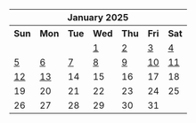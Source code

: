 <table align="center" border="0" cellpadding="0" cellspacing="0" class="month">
 <tr>
  <th class="month" colspan="7">
   January 2025
  </th>
 </tr>
 <tr>
  <th class="sun">
   Sun
  </th>
  <th class="mon">
   Mon
  </th>
  <th class="tue">
   Tue
  </th>
  <th class="wed">
   Wed
  </th>
  <th class="thu">
   Thu
  </th>
  <th class="fri">
   Fri
  </th>
  <th class="sat">
   Sat
  </th>
 </tr>
 <tr>
  <td class="noday">
  </td>
  <td class="noday">
  </td>
  <td class="noday">
  </td>
  <td class="wed">
   <a href="20250101.py">
    1
   </a>
  </td>
  <td class="thu">
   <a href="20250102.py">
    2
   </a>
  </td>
  <td class="fri">
   <a href="20250103.py">
    3
   </a>
  </td>
  <td class="sat">
   <a href="20250104.py">
    4
   </a>
  </td>
 </tr>
 <tr>
  <td class="sun">
   <a href="20250105.py">
    5
   </a>
  </td>
  <td class="mon">
   <a href="20250106.py">
    6
   </a>
  </td>
  <td class="tue">
   <a href="20250107.py">
    7
   </a>
  </td>
  <td class="wed">
   <a href="20250108.py">
    8
   </a>
  </td>
  <td class="thu">
   <a href="20250109.py">
    9
   </a>
  </td>
  <td class="fri">
   <a href="20250110.py">
    10
   </a>
  </td>
  <td class="sat">
   <a href="20250111.py">
    11
   </a>
  </td>
 </tr>
 <tr>
  <td class="sun">
   <a href="20250112.py">
    12
   </a>
  </td>
  <td class="mon">
   <a href="20250113.py">
    13
   </a>
  </td>
  <td class="tue">
   14
  </td>
  <td class="wed">
   15
  </td>
  <td class="thu">
   16
  </td>
  <td class="fri">
   17
  </td>
  <td class="sat">
   18
  </td>
 </tr>
 <tr>
  <td class="sun">
   19
  </td>
  <td class="mon">
   20
  </td>
  <td class="tue">
   21
  </td>
  <td class="wed">
   22
  </td>
  <td class="thu">
   23
  </td>
  <td class="fri">
   24
  </td>
  <td class="sat">
   25
  </td>
 </tr>
 <tr>
  <td class="sun">
   26
  </td>
  <td class="mon">
   27
  </td>
  <td class="tue">
   28
  </td>
  <td class="wed">
   29
  </td>
  <td class="thu">
   30
  </td>
  <td class="fri">
   31
  </td>
  <td class="noday">
  </td>
 </tr>
</table>
